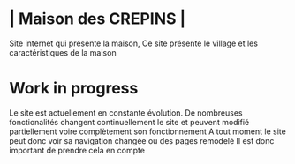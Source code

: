# | Maison des CREPINS |

Site internet qui présente la maison, Ce site présente le village et les caractéristiques de la maison

# Work in progress

Le site est actuellement en constante évolution.
De nombreuses fonctionalités changent continuellement le site et peuvent modifié partiellement voire complètement son fonctionnement
A tout moment le site peut donc voir sa navigation changée ou des pages remodelé
Il est donc important de prendre cela en compte

